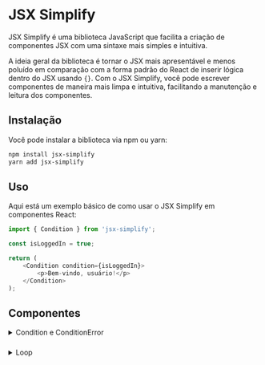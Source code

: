 # JSX Simplify
JSX Simplify é uma biblioteca JavaScript que facilita a criação de componentes JSX com uma sintaxe mais simples e intuitiva.

A ideia geral da biblioteca é tornar o JSX mais apresentável e menos poluído em comparação com a forma padrão do React de inserir lógica dentro do JSX usando `{}`. Com o JSX Simplify, você pode escrever componentes de maneira mais limpa e intuitiva, facilitando a manutenção e leitura dos componentes.

## Instalação

Você pode instalar a biblioteca via npm ou yarn:

```bash
npm install jsx-simplify
yarn add jsx-simplify
```

## Uso

Aqui está um exemplo básico de como usar o JSX Simplify em componentes React:

```javascript
import { Condition } from 'jsx-simplify';

const isLoggedIn = true;

return (
    <Condition condition={isLoggedIn}>
        <p>Bem-vindo, usuário!</p>
    </Condition>
);
```

## Componentes

<details>
<summary>Condition e ConditionError</summary>

###

`Componente Condition` é utilizado para renderizar elementos JSX com base em uma expressão. Ele aceita a seguinte propriedade:

- `condition` (obrigatório): Uma expressão booleana que determina se o conteúdo dentro de `Condition`  deve ser renderizado.

`Componente ConditionError` é utilizado para renderizar elementos JSX quando a expressão booleana do componente `Condition` falha. Ele é usado em conjunto com o `Condition` para fornecer uma alternativa de renderização.

#### Exemplo de uso:

```javascript
import { Condition, ConditionError } from 'jsx-simplify';

const isLoggedIn = false;

return (
    <>
        <Condition condition={isLoggedIn}>
            <p>Bem-vindo, usuário!</p>
        </Condition>
        <ConditionError>
            <p>Por favor, faça login para continuar.</p>
        </ConditionError>
    </>
);
```

No exemplo acima, o parágrafo "Por favor, faça login para continuar." será renderizado apenas se a variável `isLoggedIn` for `false`.

###

</details>

###

<details>
<summary>Loop</summary>

###

`Componente Loop` é utilizado para renderizar uma lista de elementos JSX com base em um array. Ele aceita as seguintes propriedades:

- `items` (obrigatório): Um array onde os items serão iterados e renderizados.

#### Exemplo de uso:

```javascript
import { Loop } from 'jsx-simplify';

const users = [
    { id: 1, name: 'Alice' },
    { id: 2, name: 'Bob' },
    { id: 3, name: 'Charlie' }
];

return (
    <Loop items={users}>
        {(item, index)=>(
            <li key={index}>{item.name}</li>
        )}
    </Loop>
);
```

No exemplo acima, um parágrafo será renderizado para cada usuário na coleção `users`, exibindo o nome de cada um.

###

</details>
